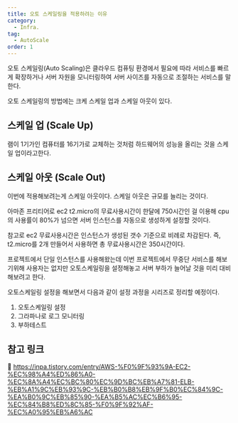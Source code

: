 ```yaml
---
title: 오토 스케일링을 적용하려는 이유
category:
  - Infra.
tag:
  - AutoScale
order: 1
---
```


오토 스케일링(Auto Scaling)은 클라우드 컴퓨팅 환경에서 필요에 따라 서비스를 빠르게 확장하거나
서버 자원을 모니터링하여 서버 사이즈를 자동으로 조절하는 서비스를 말한다.

오토 스케일링의 방법에는 크케 스케일 업과 스케일 아웃이 있다.

## 스케일 업 (Scale Up)

램이 1기가인 컴퓨터를 16기가로 교체하는 것처럼 하드웨어의 성능을 올리는 것을 스케일 업이라고한다.

## 스케일 아웃 (Scale Out)

이번에 적용해보려는게 스케일 아웃이다. 스케일 아웃은 규모를 늘리는 것이다.

아마존 프리티어로 ec2 t2.micro의 무료사용시간이 한달에 750시간인 걸 이용해
cpu의 사용률이 80%가 넘으면 서버 인스턴스를 자동으로 생성하게 설정할 것이다.

참고로 ec2 무료사용시간은 인스턴스가 생성된 갯수 기준으로 비례로 차감된다.
즉, t2.micro를 2개 만들어서 사용하면 총 무료사용시간은 350시간이다.

프로젝트에서 단일 인스턴스를 사용해왔는데 이번 프로젝트에서 무중단 서비스를 해보기위해
사용자는 없지만 오토스케일링을 설정해놓고 서버 부하가 늘어날 것을 미리 대비해보려고 한다.

오토스케일링 설정을 해보면서 다음과 같이 설정 과정을 시리즈로 정리할 예정이다.

1. 오토스케일링 설정
2. 그라파나로 로그 모니터링
3. 부하테스트

## 참고 링크

:pushpin: <https://inpa.tistory.com/entry/AWS-%F0%9F%93%9A-EC2-%EC%98%A4%ED%86%A0-%EC%8A%A4%EC%BC%80%EC%9D%BC%EB%A7%81-ELB-%EB%A1%9C%EB%93%9C-%EB%B0%B8%EB%9F%B0%EC%84%9C-%EA%B0%9C%EB%85%90-%EA%B5%AC%EC%B6%95-%EC%84%B8%ED%8C%85-%F0%9F%92%AF-%EC%A0%95%EB%A6%AC>
